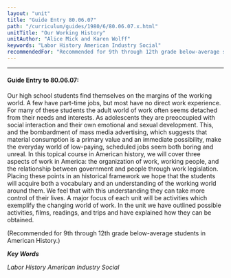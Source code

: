 ```yaml
---
layout: "unit"
title: "Guide Entry 80.06.07"
path: "/curriculum/guides/1980/6/80.06.07.x.html"
unitTitle: "Our Working History"
unitAuthor: "Alice Mick and Karen Wolff"
keywords: "Labor History American Industry Social"
recommendedFor: "Recommended for 9th through 12th grade below-average students in American History."
---
```

<body>
<hr/>
 <h4>
  Guide Entry to 80.06.07:
 </h4>
 Our high school students find themselves on the margins of the working world.  A few have part-time jobs, but most have no direct work experience.  For many of these students the adult world of work often seems detached from their needs and interests.  As adolescents they are preoccupied with social interaction and their own emotional and sexual development.  This, and the bombardment of mass media advertising, which suggests that material consumption is a primary value and an immediate possibility, make the everyday world of low-paying, scheduled jobs seem both boring and unreal.  In this topical course in American history, we will cover three aspects of work in America: the organization of work, working people, and the relationship between government and people through work legislation. Placing these points in an historical framework we hope that the students will acquire both a vocabulary and an understanding of the working world around them.  We feel that with this understanding they can take more control of their lives.  A major focus of each unit will be activities which exemplify the changing world of work.  In the unit we have outlined possible activities, films, readings, and trips and have explained how they can be obtained.
 <p>
  (Recommended for 9th through 12th grade below-average students in American History.)
 </p>
<p>
  <b>
   <i>
    Key Words
   </i>
  </b>
  <br/>
 </p>
 <p>
  <i>
   Labor History American Industry Social
  </i>
 </p>

</body>